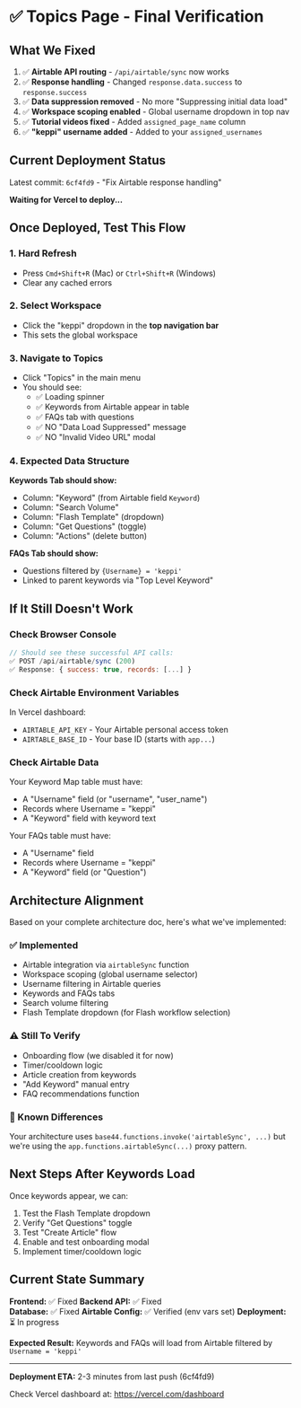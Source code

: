 # ✅ Topics Page - Final Verification

## What We Fixed

1. ✅ **Airtable API routing** - `/api/airtable/sync` now works
2. ✅ **Response handling** - Changed `response.data.success` to `response.success`
3. ✅ **Data suppression removed** - No more "Suppressing initial data load"
4. ✅ **Workspace scoping enabled** - Global username dropdown in top nav
5. ✅ **Tutorial videos fixed** - Added `assigned_page_name` column
6. ✅ **"keppi" username added** - Added to your `assigned_usernames`

## Current Deployment Status

Latest commit: `6cf4fd9` - "Fix Airtable response handling"

**Waiting for Vercel to deploy...**

## Once Deployed, Test This Flow

### 1. Hard Refresh
- Press `Cmd+Shift+R` (Mac) or `Ctrl+Shift+R` (Windows)
- Clear any cached errors

### 2. Select Workspace
- Click the "keppi" dropdown in the **top navigation bar**
- This sets the global workspace

### 3. Navigate to Topics
- Click "Topics" in the main menu
- You should see:
  - ✅ Loading spinner
  - ✅ Keywords from Airtable appear in table
  - ✅ FAQs tab with questions
  - ✅ NO "Data Load Suppressed" message
  - ✅ NO "Invalid Video URL" modal

### 4. Expected Data Structure

**Keywords Tab should show:**
- Column: "Keyword" (from Airtable field `Keyword`)
- Column: "Search Volume"
- Column: "Flash Template" (dropdown)
- Column: "Get Questions" (toggle)
- Column: "Actions" (delete button)

**FAQs Tab should show:**
- Questions filtered by `{Username} = 'keppi'`
- Linked to parent keywords via "Top Level Keyword"

## If It Still Doesn't Work

### Check Browser Console

```javascript
// Should see these successful API calls:
✅ POST /api/airtable/sync (200)
✅ Response: { success: true, records: [...] }
```

### Check Airtable Environment Variables

In Vercel dashboard:
- `AIRTABLE_API_KEY` - Your Airtable personal access token
- `AIRTABLE_BASE_ID` - Your base ID (starts with `app...`)

### Check Airtable Data

Your Keyword Map table must have:
- A "Username" field (or "username", "user_name")
- Records where Username = "keppi"
- A "Keyword" field with keyword text

Your FAQs table must have:
- A "Username" field
- Records where Username = "keppi"
- A "Keyword" field (or "Question")

## Architecture Alignment

Based on your complete architecture doc, here's what we've implemented:

### ✅ Implemented
- Airtable integration via `airtableSync` function
- Workspace scoping (global username selector)
- Username filtering in Airtable queries
- Keywords and FAQs tabs
- Search volume filtering
- Flash Template dropdown (for Flash workflow selection)

### ⚠️ Still To Verify
- Onboarding flow (we disabled it for now)
- Timer/cooldown logic
- Article creation from keywords
- "Add Keyword" manual entry
- FAQ recommendations function

### 🔧 Known Differences
Your architecture uses `base44.functions.invoke('airtableSync', ...)` but we're using the `app.functions.airtableSync(...)` proxy pattern.

## Next Steps After Keywords Load

Once keywords appear, we can:
1. Test the Flash Template dropdown
2. Verify "Get Questions" toggle
3. Test "Create Article" flow
4. Enable and test onboarding modal
5. Implement timer/cooldown logic

## Current State Summary

**Frontend:** ✅ Fixed
**Backend API:** ✅ Fixed  
**Database:** ✅ Fixed
**Airtable Config:** ✅ Verified (env vars set)
**Deployment:** ⏳ In progress

**Expected Result:** Keywords and FAQs will load from Airtable filtered by `Username = 'keppi'`

---

**Deployment ETA:** 2-3 minutes from last push (6cf4fd9)

Check Vercel dashboard at: https://vercel.com/dashboard

